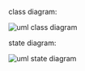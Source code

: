 class diagram:

![uml class diagram](https://user-images.githubusercontent.com/75387956/103082237-e826aa80-45d9-11eb-83e6-68c365b7de4d.png)


state diagram:

![uml state diagram](https://user-images.githubusercontent.com/75387956/103080714-b06a3380-45d6-11eb-95c2-eff963756edb.png)
